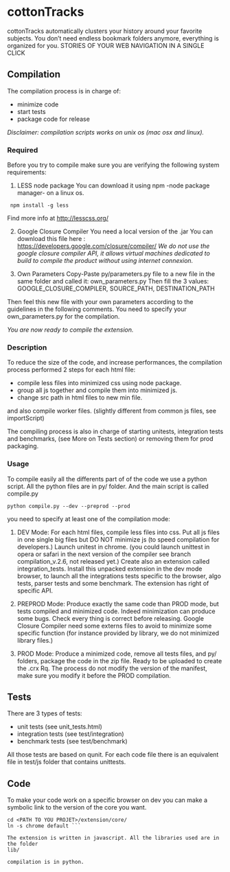 cottonTracks
============
cottonTracks automatically clusters your history around your favorite subjects.
You don’t need endless bookmark folders anymore, everything is organized for you.
STORIES OF YOUR WEB NAVIGATION IN A SINGLE CLICK

Compilation
-----------
The compilation process is in charge of:
- minimize code
- start tests
- package code for release

*Disclaimer: compilation scripts works on unix os (mac osx and linux).*

### Required

Before you try to compile make sure you are verifying the following system
requirements:

1. LESS node package
You can download it using npm -node package manager- on a linux os.

``` npm install -g less```

Find more info at http://lesscss.org/

2. Google Closure Compiler
You need a local version of the .jar You can download this file here :
https://developers.google.com/closure/compiler/
*We do not use the google closure compiler API, it allows virtual machines
dedicated to build to compile the product without using internet connexion.*

3. Own Parameters
Copy-Paste py/parameters.py file to a new file in the same folder and called it:
own_parameters.py
Then fill the 3 values: GOOGLE_CLOSURE_COMPILER, SOURCE_PATH, DESTINATION_PATH

Then feel this new file with your own parameters according to the guidelines in
the following comments.
You need to specify your own_parameters.py for the compilation.

*You are now ready to compile the extension.*

### Description
To reduce the size of the code, and increase performances, the compilation
process performed 2 steps for each html file:
 - compile less files into minimized css using node package.
 - group all js together and compile them into minimized js.
 - change src path in html files to new min file.

and also compile worker files. (slightly different from common js files,
see importScript)

The compiling process is also in charge of starting unitests, integration tests
and benchmarks, (see More on Tests section) or removing them for prod packaging.

### Usage
To compile easily all the differents part of of the code we use a python script.
All the python files are in py/ folder. And the main script is called compile.py

``` python compile.py --dev --preprod --prod ```

you need to specify at least one of the compilation mode:

1. DEV Mode:
For each html files, compile less files into css. Put all js files in one single
big files but DO NOT minimize js (to speed compilation for developers.)
Launch unitest in chrome. (you could launch unittest in opera or safari in the
next version of the compiler see branch compilation_v.2.6, not released yet.)
Create also an extension called integration_tests.
Install this unpacked extension in the dev mode browser, to launch all the
integrations tests specific to the browser, algo tests, parser tests and some
benchmark. The extension has right of specific API.

2. PREPROD Mode:
Produce exactly the same code than PROD mode, but tests compiled and minimized
code. Indeed minimization can produce some bugs. Check every thing is correct
before releasing.
Google Closure Compiler need some externs files to avoid to minimize some
specific function (for instance provided by library, we do not minimized
library files.)

3. PROD Mode:
Produce a minimized code, remove all tests files, and py/ folders, package the
code in the zip file. Ready to be uploaded to create the .crx
Rq. The process do not modify the version of the manifest, make sure you
modify it before the PROD compilation.


Tests
-----
There are 3 types of tests:
- unit tests (see unit_tests.html)
- integration tests (see test/integration)
- benchmark tests (see test/benchmark)

All those tests are based on qunit. For each code file there is an equivalent
file in test/js folder that contains unittests.

Code
----

To make your code work on a specific browser on dev you can make a symbolic link
to the version of the core you want.

```
cd <PATH TO YOU PROJET>/extension/core/
ln -s chrome default ```

The extension is written in javascript. All the libraries used are in the folder
lib/

compilation is in python.

